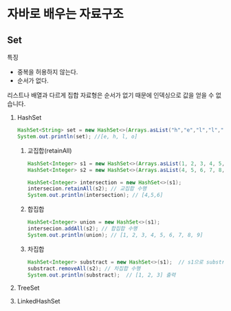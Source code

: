 # 자바로 배우는 자료구조

## Set

특징

- 중복을 허용하지 않는다.
- 순서가 없다.

리스트나 배열과 다르게 집합 자료형은 순서가 없기 때문에 인덱싱으로 값을 얻을 수 없습니다.

1. HashSet

   ```java
   HashSet<String> set = new HashSet<>(Arrays.asList("h","e","l","l","o"));
   System.out.println(set); //[e, h, l, o]
   ```

   1. 교집합(retainAll)

      ```java
      HashSet<Integer> s1 = new HashSet<>(Arrays.asList(1, 2, 3, 4, 5, 6));
      HashSet<Integer> s2 = new HashSet<>(Arrays.asList(4, 5, 6, 7, 8, 9));
      
      HashSet<Integer> intersection = new HashSet<>(s1);
      intersecion.retainAll(s2); // 교집합 수행
      System.out.println(intersection); // [4,5,6]
      ```

   2. 합집합

      ```java
      HashSet<Integer> union = new HashSet<>(s1);
      intersecion.addAll(s2); // 합집합 수행
      System.out.println(union); // [1, 2, 3, 4, 5, 6, 7, 8, 9]
      ```

   3. 차집합

      ```java
      HashSet<Integer> substract = new HashSet<>(s1);  // s1으로 substract 생성
      substract.removeAll(s2); // 차집합 수행
      System.out.println(substract);  // [1, 2, 3] 출력
      ```

2. TreeSet

3. LinkedHashSet